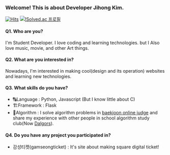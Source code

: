 ### Welcome! This is about Developer Jihong Kim.
[![Hits](https://hits.seeyoufarm.com/api/count/incr/badge.svg?url=https%3A%2F%2Fgithub.com%2Fjihongeek&count_bg=%2379C83D&title_bg=%23555555&icon=&icon_color=%23E7E7E7&title=HITS&edge_flat=false)](https://hits.seeyoufarm.com)
[![!Solved.ac 프로필](http://mazassumnida.wtf/api/mini/generate_badge?boj=algoitni)](https://solved.ac/algoitni)

#### Q1. Who are you? 

I'm Student Developer. I love coding and learning technologies. but I Also love music, movie, and other Art things.  


#### Q2. What are you interested in?

Nowadays, I'm interested in making cool(design and its operation) websites and learning new technologies.  

#### Q3. What skills do you have?

* 🔠Language : Python, Javascript (But I know little about C)
* 🏗Framework : Flask
* 🧠Algorithm : I solve algorithm problems in [baekjoon online judge](https://www.acmicpc.net/)  and share  my experience with other people in school algorithm study club(Now [Dalgors](https://github.com/dalgors)).

#### Q4. Do you have any project you participated in?

* 감성티켓(gamseongticket) : It's site about making square digital ticket!